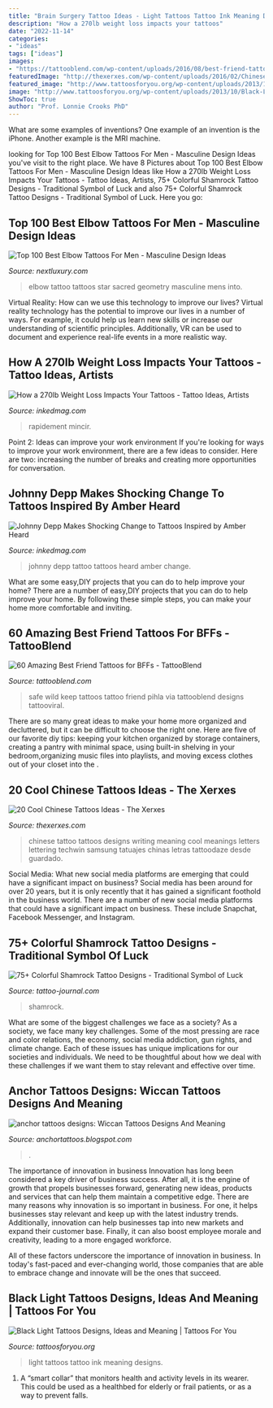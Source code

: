 ```yaml
---
title: "Brain Surgery Tattoo Ideas - Light Tattoos Tattoo Ink Meaning Designs"
description: "How a 270lb weight loss impacts your tattoos"
date: "2022-11-14"
categories:
- "ideas"
tags: ["ideas"]
images:
- "https://tattooblend.com/wp-content/uploads/2016/08/best-friend-tattoo-ideas-1.jpg"
featuredImage: "http://thexerxes.com/wp-content/uploads/2016/02/Chinese-Tattoo-Designs-and-Meanings.jpg"
featured_image: "http://www.tattoosforyou.org/wp-content/uploads/2013/10/Black-Light-Ink-Tattoo-768x1024.jpg"
image: "http://www.tattoosforyou.org/wp-content/uploads/2013/10/Black-Light-Ink-Tattoo-768x1024.jpg"
ShowToc: true
author: "Prof. Lonnie Crooks PhD"
---
```



What are some examples of inventions?
One example of an invention is the iPhone. Another example is the MRI machine.

	

		
looking for Top 100 Best Elbow Tattoos For Men - Masculine Design Ideas you've visit to the right place. We have 8 Pictures about Top 100 Best Elbow Tattoos For Men - Masculine Design Ideas like How a 270lb Weight Loss Impacts Your Tattoos - Tattoo Ideas, Artists, 75+ Colorful Shamrock Tattoo Designs - Traditional Symbol of Luck and also 75+ Colorful Shamrock Tattoo Designs - Traditional Symbol of Luck. Here you go:
		
    
## Top 100 Best Elbow Tattoos For Men - Masculine Design Ideas

<img loading=lazy src="http://nextluxury.com/wp-content/uploads/elbow-star-tattoo-for-men-sacred-geometry.jpg" onerror="this.onerror=null;this.src='https://tse2.mm.bing.net/th?id=OIP.dvv_k2JFLIDoDny9wJNxhQHaIr&amp;pid=15.1';" alt="Top 100 Best Elbow Tattoos For Men - Masculine Design Ideas">

_Source: nextluxury.com_

>elbow tattoo tattoos star sacred geometry masculine mens into. 

	

Virtual Reality: How can we use this technology to improve our lives?
Virtual reality technology has the potential to improve our lives in a number of ways. For example, it could help us learn new skills or increase our understanding of scientific principles. Additionally, VR can be used to document and experience real-life events in a more realistic way.

    
## How A 270lb Weight Loss Impacts Your Tattoos - Tattoo Ideas, Artists

<img loading=lazy src="https://www.inkedmag.com/.image/t_share/MTcwODU0MTIwMzUyMTMwNzEx/splattard-fb.jpg" onerror="this.onerror=null;this.src='https://tse3.mm.bing.net/th?id=OIP.M8W8dGbRM8gDIVDdYuw1NwHaD4&amp;pid=15.1';" alt="How a 270lb Weight Loss Impacts Your Tattoos - Tattoo Ideas, Artists">

_Source: inkedmag.com_

>rapidement mincir. 

	

Point 2: Ideas can improve your work environment
If you're looking for ways to improve your work environment, there are a few ideas to consider. Here are two: increasing the number of breaks and creating more opportunities for conversation.

    
## Johnny Depp Makes Shocking Change To Tattoos Inspired By Amber Heard

<img loading=lazy src="https://www.inkedmag.com/.image/t_share/MTU5MDMyNzA2NTkyMTU1NDE2/johnny_depp_tattoo_coverup_feature.jpg" onerror="this.onerror=null;this.src='https://tse2.mm.bing.net/th?id=OIP.c-hNho06mlRmLDRSACqOlgHaHY&amp;pid=15.1';" alt="Johnny Depp Makes Shocking Change to Tattoos Inspired by Amber Heard">

_Source: inkedmag.com_

>johnny depp tattoo tattoos heard amber change. 

	

What are some easy,DIY projects that you can do to help improve your home?
There are a number of easy,DIY projects that you can do to help improve your home. By following these simple steps, you can make your home more comfortable and inviting.

    
## 60 Amazing Best Friend Tattoos For BFFs - TattooBlend

<img loading=lazy src="https://tattooblend.com/wp-content/uploads/2016/08/best-friend-tattoo-ideas-1.jpg" onerror="this.onerror=null;this.src='https://tse4.mm.bing.net/th?id=OIP.QWN2WEMYoXXwolxfTdFy3gHaIj&amp;pid=15.1';" alt="60 Amazing Best Friend Tattoos for BFFs - TattooBlend">

_Source: tattooblend.com_

>safe wild keep tattoos tattoo friend pihla via tattooblend designs tattooviral. 

	

There are so many great ideas to make your home more organized and decluttered, but it can be difficult to choose the right one. Here are five of our favorite diy tips: keeping your kitchen organized by storage containers, creating a pantry with minimal space, using built-in shelving in your bedroom,organizing music files into playlists, and moving excess clothes out of your closet into the .

    
## 20 Cool Chinese Tattoos Ideas - The Xerxes

<img loading=lazy src="http://thexerxes.com/wp-content/uploads/2016/02/Chinese-Tattoo-Designs-and-Meanings.jpg" onerror="this.onerror=null;this.src='https://tse2.mm.bing.net/th?id=OIP.ucmperzefi8pI0OSEtW_DgHaJ4&amp;pid=15.1';" alt="20 Cool Chinese Tattoos Ideas - The Xerxes">

_Source: thexerxes.com_

>chinese tattoo tattoos designs writing meaning cool meanings letters lettering techwin samsung tatuajes chinas letras tattoodaze desde guardado. 

	

Social Media: What new social media platforms are emerging that could have a significant impact on business?
Social media has been around for over 20 years, but it is only recently that it has gained a significant foothold in the business world. There are a number of new social media platforms that could have a significant impact on business. These include Snapchat, Facebook Messenger, and Instagram.

    
## 75+ Colorful Shamrock Tattoo Designs - Traditional Symbol Of Luck

<img loading=lazy src="https://tattoo-journal.com/wp-content/uploads/2016/08/shamrock-tattoo35-768x768.jpg" onerror="this.onerror=null;this.src='https://tse2.mm.bing.net/th?id=OIP.ZyM4xpGYq08ub_xyuHW1mwHaHa&amp;pid=15.1';" alt="75+ Colorful Shamrock Tattoo Designs - Traditional Symbol of Luck">

_Source: tattoo-journal.com_

>shamrock. 

	

What are some of the biggest challenges we face as a society?
As a society, we face many key challenges. Some of the most pressing are race and color relations, the economy, social media addiction, gun rights, and climate change. Each of these issues has unique implications for our societies and individuals. We need to be thoughtful about how we deal with these challenges if we want them to stay relevant and effective over time.

    
## Anchor Tattoos Designs: Wiccan Tattoos Designs And Meaning

<img loading=lazy src="https://3.bp.blogspot.com/-TI_V1ZfM8W8/TsicNeF0j7I/AAAAAAAAAZ8/-E0kuiubGP8/s1600/tree+man+wiccan+tattoos+designs+and+meaning.JPG" onerror="this.onerror=null;this.src='https://tse2.mm.bing.net/th?id=OIP.LY--obNv9XGNSmlB9NgsDQHaJ3&amp;pid=15.1';" alt="anchor tattoos designs: Wiccan Tattoos Designs And Meaning">

_Source: anchortattoos.blogspot.com_

>. 

	

The importance of innovation in business
Innovation has long been considered a key driver of business success. After all, it is the engine of growth that propels businesses forward, generating new ideas, products and services that can help them maintain a competitive edge.
There are many reasons why innovation is so important in business. For one, it helps businesses stay relevant and keep up with the latest industry trends. Additionally, innovation can help businesses tap into new markets and expand their customer base. Finally, it can also boost employee morale and creativity, leading to a more engaged workforce.

All of these factors underscore the importance of innovation in business. In today's fast-paced and ever-changing world, those companies that are able to embrace change and innovate will be the ones that succeed.

    
## Black Light Tattoos Designs, Ideas And Meaning | Tattoos For You

<img loading=lazy src="http://www.tattoosforyou.org/wp-content/uploads/2013/10/Black-Light-Ink-Tattoo-768x1024.jpg" onerror="this.onerror=null;this.src='https://tse2.mm.bing.net/th?id=OIP.TUMFUZCxLf0Sb8TGOfnD3AHaJ4&amp;pid=15.1';" alt="Black Light Tattoos Designs, Ideas and Meaning | Tattoos For You">

_Source: tattoosforyou.org_

>light tattoos tattoo ink meaning designs. 

	

1. A “smart collar” that monitors health and activity levels in its wearer. This could be used as a healthbed for elderly or frail patients, or as a way to prevent falls. 

